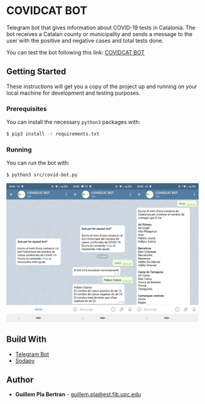 # COVIDCAT BOT

Telegram bot that gives information about COVID-19 tests in Catalonia. The bot receives a Catalan county or municipality and sends a message to the user with the positive and negative cases and total tests done.

You can test the bot following this link: [COVIDCAT BOT](https://t.me/CatalunyaCOVID19bot)

## Getting Started

These instructions will get you a copy of the project up and running on  your local machine for development and testing purposes.

### Prerequisites

You can install the necessary `python3` packages with:

```bash
$ pip3 install -r requirements.txt
```

### Running

You can run the bot with:

```bash
$ python3 src/covid-bot.py
```

![](./img/readme_images.png)





## Build With

* [Telegram Bot](https://github.com/python-telegram-bot/python-telegram-bot)
* [Sodapy](https://pypi.org/project/sodapy/)



## Author

* **Guillem Pla Bertran** - [guillem.pla@est.fib.upc.edu]()
